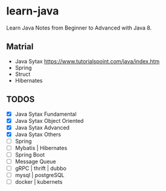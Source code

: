 # learn-java
Learn Java Notes from Beginner to Advanced with Java 8.

## Matrial
- Java Sytax https://www.tutorialspoint.com/java/index.htm
- Spring
- Struct
- Hibernates

## TODOS
- [x] Java Sytax Fundamental
- [x] Java Sytax Object Oriented
- [x] Java Sytax Advanced
- [x] Java Sytax Others
- [ ] Spring
- [ ] Mybatis | Hibernates
- [ ] Spring Boot
- [ ] Message Queue
- [ ] gRPC | thrift | dubbo
- [ ] mysql | postgreSQL
- [ ] docker | kubernets